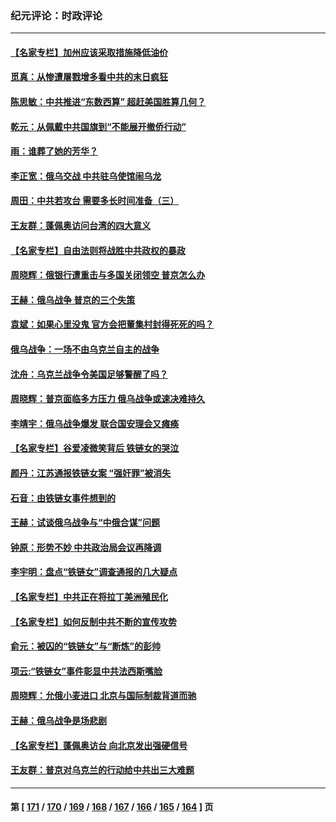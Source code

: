 ### 纪元评论：时政评论
---
#### [【名家专栏】加州应该采取措施降低油价](../../pages/nsc1025/n13611457.md) 
#### [觅真：从惨遭屠戮增多看中共的末日疯狂](../../pages/nsc1025/n13611188.md) 
#### [陈思敏：中共推进“东数西算” 超赶美国胜算几何？](../../pages/nsc1025/n13611087.md) 
#### [乾元：从佩戴中共国旗到“不能展开撤侨行动”](../../pages/nsc1025/n13611002.md) 
#### [雨：谁葬了她的芳华？](../../pages/nsc1025/n13610941.md) 
#### [李正宽：俄乌交战 中共驻乌使馆闹乌龙](../../pages/nsc1025/n13609644.md) 
#### [周田：中共若攻台 需要多长时间准备（三）](../../pages/nsc1025/n13609709.md) 
#### [王友群：蓬佩奥访问台湾的四大意义](../../pages/nsc1025/n13609549.md) 
#### [【名家专栏】自由法则将战胜中共政权的暴政](../../pages/nsc1025/n13607993.md) 
#### [周晓辉：俄银行遭重击与多国关闭领空 普京怎么办](../../pages/nsc1025/n13609223.md) 
#### [王赫：俄乌战争 普京的三个失策](../../pages/nsc1025/n13608477.md) 
#### [袁斌：如果心里没鬼 官方会把董集村封得死死的吗？](../../pages/nsc1025/n13608371.md) 
#### [俄乌战争：一场不由乌克兰自主的战争](../../pages/nsc1025/n13607620.md) 
#### [沈舟：乌克兰战争令美国足够警醒了吗？](../../pages/nsc1025/n13607475.md) 
#### [周晓辉：普京面临多方压力 俄乌战争或速决难持久](../../pages/nsc1025/n13607422.md) 
#### [李靖宇：俄乌战争爆发 联合国安理会又瘫痪](../../pages/nsc1025/n13607463.md) 
#### [【名家专栏】谷爱凌微笑背后 铁链女的哭泣](../../pages/nsc1025/n13607117.md) 
#### [颜丹：江苏通报铁链女案 “强奸罪”被消失](../../pages/nsc1025/n13607199.md) 
#### [石音：由铁链女事件想到的](../../pages/nsc1025/n13607156.md) 
#### [王赫：试谈俄乌战争与“中俄合谋”问题](../../pages/nsc1025/n13606077.md) 
#### [钟原：形势不妙 中共政治局会议再降调](../../pages/nsc1025/n13605776.md) 
#### [李宇明：盘点“铁链女”调查通报的几大疑点](../../pages/nsc1025/n13605860.md) 
#### [【名家专栏】中共正在将拉丁美洲殖民化](../../pages/nsc1025/n13604988.md) 
#### [【名家专栏】如何反制中共不断的宣传攻势](../../pages/nsc1025/n13603450.md) 
#### [俞元：被囚的“铁链女”与“断炼”的彭帅](../../pages/nsc1025/n13604722.md) 
#### [项云:“铁链女”事件彰显中共法西斯嘴脸](../../pages/nsc1025/n13604668.md) 
#### [周晓辉：允俄小麦进口 北京与国际制裁背道而驰](../../pages/nsc1025/n13604469.md) 
#### [王赫：俄乌战争是场悲剧](../../pages/nsc1025/n13603234.md) 
#### [【名家专栏】蓬佩奥访台 向北京发出强硬信号](../../pages/nsc1025/n13603344.md) 
#### [王友群：普京对乌克兰的行动给中共出三大难题](../../pages/nsc1025/n13603026.md) 

---
#### 第 [ [171](./171.md) / [170](./170.md) / [169](./169.md) / [168](./168.md) / [167](./167.md) / [166](./166.md) / [165](./165.md) / [164](./164.md) ] 页
